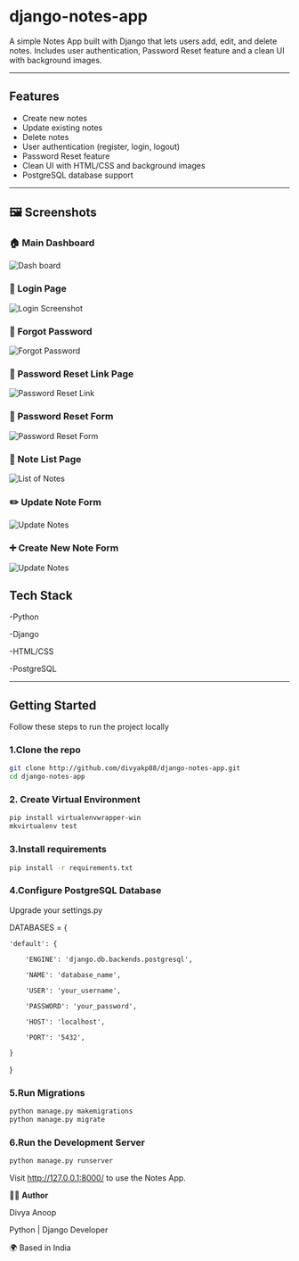 # django-notes-app

A simple Notes App built with Django that lets users add, edit, and delete notes.
Includes user authentication, Password Reset feature and a clean UI with background images.

---

##  Features

- Create new notes  
- Update existing notes  
- Delete notes  
- User authentication (register, login, logout)
- Password Reset feature
- Clean UI with HTML/CSS and background images  
- PostgreSQL database support

---

## 🖼️ Screenshots

### 🏠 Main Dashboard

![Dash board](noteapp/static/paper_img/Screenshotmain.png)

### 🔐 Login Page

![Login Screenshot](noteapp/static/paper_img/Screenshotlogin.png)

### 🔑 Forgot Password 

![Forgot Password](noteapp/static/paper_img/Screenshotforgot.png)

### 📧 Password Reset Link Page

![Password Reset Link](noteapp/static/paper_img/Screenshotresetlink.png)

### 🔑 Password Reset Form

![Password Reset Form](noteapp/static/paper_img/Screenshotset_pass.png)

### 📝 Note List Page

![List of Notes](noteapp/static/paper_img/Screenshot_note_list.png)

### ✏️ Update Note Form

![Update Notes](noteapp/static/paper_img/Screenshot_edit_note.png)


### ➕ Create New Note Form

![Update Notes](noteapp/static/paper_img/Screenshot_create_new_note.png)







## Tech Stack

-Python

-Django

-HTML/CSS

-PostgreSQL


---

## Getting Started

Follow these steps to run the project locally

### 1.Clone the repo

```bash
git clone http://github.com/divyakp88/django-notes-app.git
cd django-notes-app
```
### 2. Create Virtual Environment

```bash
pip install virtualenvwrapper-win
mkvirtualenv test
```
### 3.Install requirements

```bash
pip install -r requirements.txt
```
### 4.Configure PostgreSQL Database

Upgrade your settings.py

DATABASES = {

    'default': {
    
        'ENGINE': 'django.db.backends.postgresql',
        
        'NAME': 'database_name',
        
        'USER': 'your_username',
        
        'PASSWORD': 'your_password',
        
        'HOST': 'localhost',
        
        'PORT': '5432',
        
    }
    
}

### 5.Run Migrations

```bash
python manage.py makemigrations
python manage.py migrate
```
### 6.Run the Development Server

```bash
python manage.py runserver
```
Visit http://127.0.0.1:8000/ to use the Notes App.

🙋‍♀️ **Author**

  Divya Anoop
  
  Python | Django Developer
  
  🌍 Based in India

